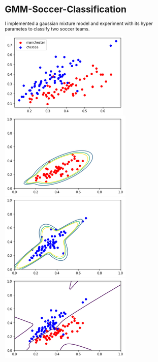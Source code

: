 # GMM-Soccer-Classification

I implemented a gaussian mixture model and experiment with its hyper parametes to classify two soccer teams.

![img1](https://github.com/abbasi-ali/GMM-Soccer-Classification/blob/main/images/img1.png)
![img2](https://github.com/abbasi-ali/GMM-Soccer-Classification/blob/main/images/img2.png)
![img3](https://github.com/abbasi-ali/GMM-Soccer-Classification/blob/main/images/img3.png)
![img4](https://github.com/abbasi-ali/GMM-Soccer-Classification/blob/main/images/img4.png)

